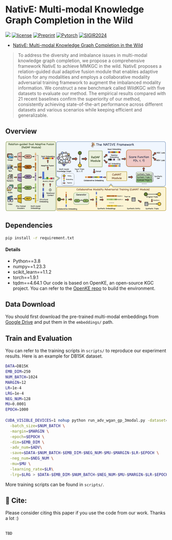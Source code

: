 # NativE: Multi-modal Knowledge Graph Completion in the Wild
![](https://img.shields.io/badge/version-1.0.1-blue)
[![license](https://img.shields.io/github/license/mashape/apistatus.svg?maxAge=2592000)](https://github.com/zjukg/NATIVE/main/LICENSE)
[![Preprint](https://img.shields.io/badge/Preprint'24-brightgreen)](https://www.researchgate.net/publication/379508830_NativE_Multi-modal_Knowledge_Graph_Completion_in_the_Wild)
[![Pytorch](https://img.shields.io/badge/PyTorch-%23EE4C2C.svg?e&logo=PyTorch&logoColor=white)](https://pytorch.org/)
[![SIGIR2024](https://img.shields.io/badge/SIGIR-2024-%23bd9f65?labelColor=%2377BBDD&color=3388bb)](https://sigir-2024.github.io/index.html/)
 - [NativE: Multi-modal Knowledge Graph Completion in the Wild](https://www.researchgate.net/publication/379508830_NativE_Multi-modal_Knowledge_Graph_Completion_in_the_Wild)

> To address the diversity and imbalance issues in multi-modal knowledge graph completion, we propose a comprehensive framework NativE to achieve MMKGC in the wild. NativE proposes a relation-guided dual adaptive fusion module that enables adaptive fusion for any modalities and employs a collaborative modality adversarial training framework to augment the imbalanced modality information. We construct a new benchmark called WildKGC with five datasets to evaluate our method. The empirical results compared with 21 recent baselines confirm the superiority of our method, consistently achieving state-of-the-art performance across different datasets and various scenarios while keeping efficient and generalizable.

## Overview
![model](resource/model.png)

## Dependencies
```bash
pip install -r requirement.txt
```

#### Details
- Python==3.8
- numpy==1.23.3
- scikit_learn==1.1.2
- torch==1.9.1
- tqdm==4.64.1
Our code is based on OpenKE, an open-source KGC project. You can refer to the [OpenKE repo](https://github.com/thunlp/OpenKE) to build the environment.

## Data Download
You should first download the pre-trained multi-modal embeddings from [Google Drive](https://drive.google.com/drive/folders/191u4WhT_7P9Ze8Q9N3U3rdr8IWEKYMry?usp=sharing) and put them in the `embeddings/` path.

## Train and Evaluation
You can refer to the training scripts in `scripts/` to reproduce our experiment results. Here is an example for DB15K dataset.

```bash
DATA=DB15K
EMB_DIM=250
NUM_BATCH=1024
MARGIN=12
LR=1e-4
LRG=1e-4
NEG_NUM=128
MU=0.0001
EPOCH=1000

CUDA_VISIBLE_DEVICES=1 nohup python run_adv_wgan_gp_3modal.py -dataset=$DATA \
  -batch_size=$NUM_BATCH \
  -margin=$MARGIN \
  -epoch=$EPOCH \
  -dim=$EMB_DIM \
  -adv_num=$ADV\
  -save=$DATA-$NUM_BATCH-$EMB_DIM-$NEG_NUM-$MU-$MARGIN-$LR-$EPOCH \
  -neg_num=$NEG_NUM \
  -mu=$MU \
  -learning_rate=$LR\
  -lrg=$LRG > $DATA-$EMB_DIM-$NUM_BATCH-$NEG_NUM-$MU-$MARGIN-$LR-$EPOCH.txt &
```

More training scripts can be found in `scripts/`.



## 🤝 Cite:
Please consider citing this paper if you use the code from our work.
Thanks a lot :)

```bigquery

TBD

```